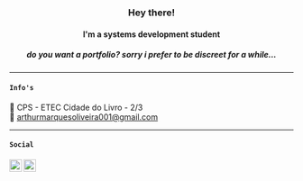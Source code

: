 <h3 display="flex", align="center">Hey there!</h3>
<h4 display="flex", align="center">I'm a systems development student</h3>
<h5 display="flex", align="center"><i>do you want a portfolio? sorry i prefer to be discreet for a while...</i></h5>

-------
#### `` Info's ``  

  🏫 CPS - ETEC Cidade do Livro - 2/3 <br>
  📧 arthurmarquesoliveira001@gmail.com <br>

-------
<!-- #### `` Learning ``
  
<div display="flex">
  <img src="https://img.shields.io/badge/HTML5-E34F26?style=for-the-badge&logo=html5&logoColor=white">
  <img src="https://img.shields.io/badge/CSS3-1572B6?style=for-the-badge&logo=css3&logoColor=white">
  <img src="https://img.shields.io/badge/Sass-CC6699?style=for-the-badge&logo=sass&logoColor=white">
  <img src="https://img.shields.io/badge/Bootstrap-563D7C?style=for-the-badge&logo=bootstrap&logoColor=white">
  <img src="https://img.shields.io/badge/JavaScript-323330?style=for-the-badge&logo=javascript&logoColor=F7DF1E">
  <img src="https://img.shields.io/badge/Node.js-339933?style=for-the-badge&logo=nodedotjs&logoColor=white">
  <img src="https://img.shields.io/badge/npm-CB3837?style=for-the-badge&logo=npm&logoColor=white">
  <img src="https://img.shields.io/badge/GIT-E44C30?style=for-the-badge&logo=git&logoColor=white">
  <img src="https://img.shields.io/badge/Ionic-3880FF?style=for-the-badge&logo=ionic&logoColor=white">
  <img src="https://img.shields.io/badge/MySQL-005C84?style=for-the-badge&logo=mysql&logoColor=white">
  <img src="https://img.shields.io/badge/Xampp-F37623?style=for-the-badge&logo=xampp&logoColor=white">
  <img src="https://img.shields.io/badge/Java-E34F26?style=for-the-badge&logo=java&logoColor=white">
  <img src="https://img.shields.io/badge/Spring-6DB33F?style=for-the-badge&logo=spring&logoColor=white">
  <img src="https://img.shields.io/badge/TypeScript-007ACC?style=for-the-badge&logo=typescript&logoColor=white">
  <img src="https://img.shields.io/badge/Arduino-00979D?style=for-the-badge&logo=Arduino&logoColor=white">
  <img src="https://img.shields.io/badge/Mx_Linux-10A0CC?style=for-the-badge&logo=mx-linux&logoColor=white">
</div>
  
------- -->
#### `` Social ``
  
<div display="flex">
  <a href="https://www.instagram.com/m9arthur/">
    <img align="left" alt="Arthur's Instagram" width="22px" src="https://raw.githubusercontent.com/hussainweb/hussainweb/main/icons/instagram.png" />
  </a>
  <a href="https://www.linkedin.com/in/arthur-marques-937148232/">
    <img align="left" alt="Arthur's LinkedIn" width="22px" src="https://raw.githubusercontent.com/peterthehan/peterthehan/master/assets/linkedin.svg" />
  </a>
  <!-- <a href="https://github.com/arthurm9" alt="ProfileViews">
    <img src="https://komarev.com/ghpvc/?username=arthurm9S&color=blue&style=for-the-badge"/>
  </a> -->
</div>

<!--- ![Snake animation](https://github.com/arthurm9/arthurm9/blob/output/github-contribution-grid-snake.svg) --->
